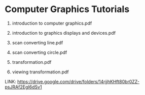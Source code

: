 # Computer Graphics Tutorials

1. introduction to computer graphics.pdf

2. introduction to graphics displays and devices.pdf

3. scan converting line.pdf

4. scan converting circle.pdf

5. transformation.pdf

6. viewing transformation.pdf

LINK: https://drive.google.com/drive/folders/14rjjhKHft80br0ZZ-psJRAf2EgI6dSv1    
